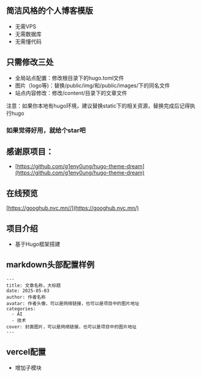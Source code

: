 ## 简洁风格的个人博客模版
* 无需VPS
* 无需数据库
* 无需懂代码

## 只需修改三处
* 全局站点配置：修改根目录下的hugo.toml文件
* 图片（logo等)：替换/public/img/和/public/images/下的同名文件
* 站点内容修改：修改/content/目录下的文章文件

注意：如果你本地有hugo环境，建议替换static下的相关资源，替换完成后记得执行hugo

### 如果觉得好用，就给个star吧

## 感谢原项目：
* [https://github.com/g1eny0ung/hugo-theme-dream](https://github.com/g1eny0ung/hugo-theme-dream)

## 在线预览
[https://googhub.nyc.mn//](https://googhub.nyc.mn/)

## 项目介绍
- 基于Hugo框架搭建

## markdown头部配置样例
```
---
title: 文章名称，大标题
date: 2025-05-03
author: 作者名称
avatar: 作者头像，可以是网络链接，也可以是项目中的图片地址
categories:
  - AI
  - 技术
cover: 封面图片，可以是网络链接，也可以是项目中的图片地址
---
```

## vercel配置
* 增加子模块